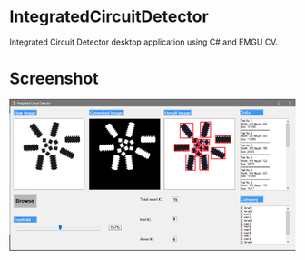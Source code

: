 # IntegratedCircuitDetector
Integrated Circuit Detector desktop application using C# and EMGU CV.

# Screenshot
![Screenshot](screenshot.png)